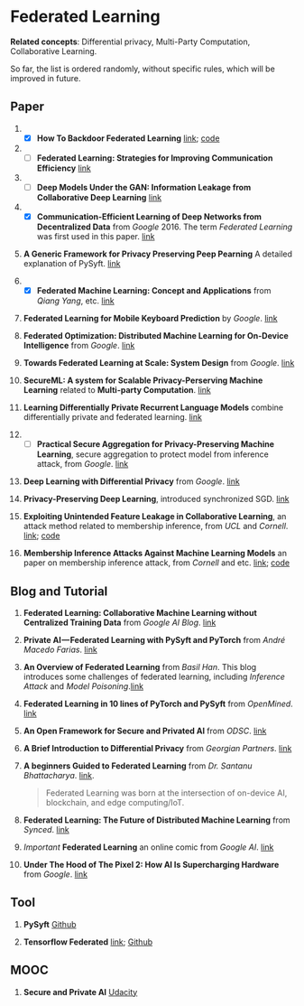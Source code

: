 # Federated Learning
**Related concepts**: Differential privacy, Multi-Party Computation, Collaborative Learning. 

So far, the list is ordered randomly, without specific rules, which will be improved in future.
## Paper
1. - [x] **How To Backdoor Federated Learning**
[link](https://arxiv.org/abs/1807.00459);
[code](https://github.com/ebagdasa/backdoor_federated_learning)

1. - [ ] **Federated Learning: Strategies for Improving Communication Efficiency**
[link](https://arxiv.org/abs/1610.05492)

1. - [ ] **Deep Models Under the GAN: Information Leakage from Collaborative Deep Learning**
[link](https://dl.acm.org/citation.cfm?id=3134012)

1. - [x] **Communication-Efficient Learning of Deep Networks from Decentralized Data** from *Google* 2016. The term *Federated Learning* was first used in this paper. [link](https://arxiv.org/abs/1602.05629)

1. **A Generic Framework for Privacy Preserving Peep Pearning** A detailed explanation of PySyft. [link](https://arxiv.org/abs/1811.04017)

1. - [x] **Federated Machine Learning: Concept and Applications** from *Qiang Yang*, etc. [link](https://arxiv.org/abs/1902.04885)

1. **Federated Learning for Mobile Keyboard Prediction** by *Google*. [link](https://arxiv.org/abs/1811.03604)

1. **Federated Optimization: Distributed Machine Learning for On-Device Intelligence** from *Google*. [link](https://arxiv.org/abs/1610.02527)

1. **Towards Federated Learning at Scale: System Design** from *Google*. [link](https://arxiv.org/abs/1902.01046)

1. **SecureML: A system for Scalable Privacy-Perserving Machine Learning** related to **Multi-party Computation**. [link](https://ieeexplore.ieee.org/abstract/document/7958569)

1. **Learning Differentially Private Recurrent Language Models** combine differentially private and federated learning. [link](https://arxiv.org/abs/1710.06963)

1. - [ ] **Practical Secure Aggregation for Privacy-Preserving Machine Learning**, secure aggregation to protect model from inference attack, from *Google*. [link](https://dl.acm.org/citation.cfm?id=3133982)

1. **Deep Learning with Differential Privacy** from *Google*. [link](https://dl.acm.org/citation.cfm?id=2978318)

1. **Privacy-Preserving Deep Learning**, introduced synchronized SGD. [link](https://dl.acm.org/citation.cfm?id=2813687)

1. **Exploiting Unintended Feature Leakage in Collaborative Learning**, an attack method related to membership inference, from *UCL* and *Cornell*. [link](https://arxiv.org/abs/1805.04049); [code](https://github.com/csong27/property-inference-collaborative-ml)

1. **Membership Inference Attacks Against Machine Learning Models** an paper on membership inference attack, from *Cornell* and etc. [link](https://ieeexplore.ieee.org/abstract/document/7958568); [code](https://github.com/csong27/membership-inference)

## Blog and Tutorial
1. **Federated Learning: Collaborative Machine Learning without Centralized Training Data** from *Google AI Blog*.
[link](https://ai.googleblog.com/2017/04/federated-learning-collaborative.html)

1. **Private AI — Federated Learning with PySyft and PyTorch** from *André Macedo Farias*. [link](https://towardsdatascience.com/private-ai-federated-learning-with-pysyft-and-pytorch-954a9e4a4d4e)

1. **An Overview of Federated Learning** from *Basil Han*. This blog introduces some challenges of federated learning, including *Inference Attack* and *Model Poisoning*.[link](https://medium.com/datadriveninvestor/an-overview-of-federated-learning-8a1a62b0600d)

1. **Federated Learning in 10 lines of PyTorch and PySyft** from *OpenMined*. [link](https://blog.openmined.org/upgrade-to-federated-learning-in-10-lines/)

1. **An Open Framework for Secure and Privated AI** from *ODSC*. [link](https://medium.com/@ODSC/an-open-framework-for-secure-and-private-ai-96c1891a4b)

1. **A Brief Introduction to Differential Privacy** from *Georgian Partners*. [link](https://medium.com/georgian-impact-blog/a-brief-introduction-to-differential-privacy-eacf8722283b)

1. **A beginners Guided to Federated Learning** from *Dr. Santanu Bhattacharya*. [link](https://hackernoon.com/a-beginners-guide-to-federated-learning-b29e29ba65cf).
	> Federated Learning was born at the intersection of on-device AI, blockchain, and edge computing/IoT.

1. **Federated Learning: The Future of Distributed Machine Learning** from *Synced*. [link](https://medium.com/syncedreview/federated-learning-the-future-of-distributed-machine-learning-eec95242d897)

1. *Important* **Federated Learning** an online comic from *Google AI*. [link](https://federated.withgoogle.com/)

1. **Under The Hood of The Pixel 2: How AI Is Supercharging Hardware** from *Google*. [link](https://ai.google/stories/ai-in-hardware/)


## Tool
1. **PySyft** [Github](https://github.com/OpenMined/PySyft)

1. **Tensorflow Federated** [link](https://www.tensorflow.org/federated); [Github](https://github.com/tensorflow/federated)

## MOOC
1. **Secure and Private AI** [Udacity](https://classroom.udacity.com/courses/ud185)
